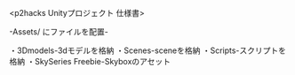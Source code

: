 <p2hacks Unityプロジェクト 仕様書>

-Assets/   にファイルを配置-

・3Dmodels-3dモデルを格納
・Scenes-sceneを格納
・Scripts-スクリプトを格納
・SkySeries Freebie-Skyboxのアセット
